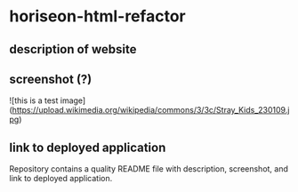 # horiseon-html-refactor

## description of website



## screenshot (?)

![this is a test image] (https://upload.wikimedia.org/wikipedia/commons/3/3c/Stray_Kids_230109.jpg)

## link to deployed application

Repository contains a quality README file with description, screenshot, and link to deployed application.